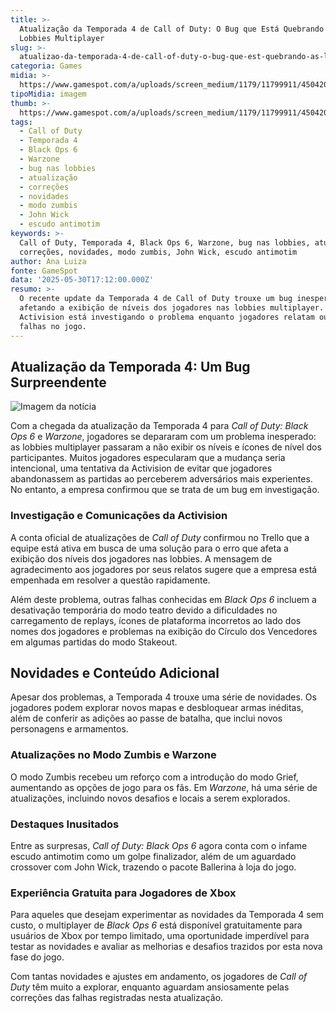 ```yaml
---
title: >-
  Atualização da Temporada 4 de Call of Duty: O Bug que Está Quebrando as
  Lobbies Multiplayer
slug: >-
  atualizao-da-temporada-4-de-call-of-duty-o-bug-que-est-quebrando-as-lobbies-multiplayer
categoria: Games
midia: >-
  https://www.gamespot.com/a/uploads/screen_medium/1179/11799911/4504205-blops6large.jpeg
tipoMidia: imagem
thumb: >-
  https://www.gamespot.com/a/uploads/screen_medium/1179/11799911/4504205-blops6large.jpeg
tags:
  - Call of Duty
  - Temporada 4
  - Black Ops 6
  - Warzone
  - bug nas lobbies
  - atualização
  - correções
  - novidades
  - modo zumbis
  - John Wick
  - escudo antimotim
keywords: >-
  Call of Duty, Temporada 4, Black Ops 6, Warzone, bug nas lobbies, atualização,
  correções, novidades, modo zumbis, John Wick, escudo antimotim
author: Ana Luiza
fonte: GameSpot
data: '2025-05-30T17:12:00.000Z'
resumo: >-
  O recente update da Temporada 4 de Call of Duty trouxe um bug inesperado,
  afetando a exibição de níveis dos jogadores nas lobbies multiplayer. A
  Activision está investigando o problema enquanto jogadores relatam outras
  falhas no jogo.
---
```

## Atualização da Temporada 4: Um Bug Surpreendente

![Imagem da notícia](https://www.gamespot.com/a/uploads/screen_medium/1179/11799911/4504205-blops6large.jpeg)

Com a chegada da atualização da Temporada 4 para *Call of Duty: Black Ops 6* e *Warzone*, jogadores se depararam com um problema inesperado: as lobbies multiplayer passaram a não exibir os níveis e ícones de nível dos participantes. Muitos jogadores especularam que a mudança seria intencional, uma tentativa da Activision de evitar que jogadores abandonassem as partidas ao perceberem adversários mais experientes. No entanto, a empresa confirmou que se trata de um bug em investigação.

### Investigação e Comunicações da Activision

A conta oficial de atualizações de *Call of Duty* confirmou no Trello que a equipe está ativa em busca de uma solução para o erro que afeta a exibição dos níveis dos jogadores nas lobbies. A mensagem de agradecimento aos jogadores por seus relatos sugere que a empresa está empenhada em resolver a questão rapidamente.

Além deste problema, outras falhas conhecidas em *Black Ops 6* incluem a desativação temporária do modo teatro devido a dificuldades no carregamento de replays, ícones de plataforma incorretos ao lado dos nomes dos jogadores e problemas na exibição do Círculo dos Vencedores em algumas partidas do modo Stakeout.

## Novidades e Conteúdo Adicional

Apesar dos problemas, a Temporada 4 trouxe uma série de novidades. Os jogadores podem explorar novos mapas e desbloquear armas inéditas, além de conferir as adições ao passe de batalha, que inclui novos personagens e armamentos.

### Atualizações no Modo Zumbis e Warzone

O modo Zumbis recebeu um reforço com a introdução do modo Grief, aumentando as opções de jogo para os fãs. Em *Warzone*, há uma série de atualizações, incluindo novos desafios e locais a serem explorados.

### Destaques Inusitados

Entre as surpresas, *Call of Duty: Black Ops 6* agora conta com o infame escudo antimotim como um golpe finalizador, além de um aguardado crossover com John Wick, trazendo o pacote Ballerina à loja do jogo.

### Experiência Gratuita para Jogadores de Xbox

Para aqueles que desejam experimentar as novidades da Temporada 4 sem custo, o multiplayer de *Black Ops 6* está disponível gratuitamente para usuários de Xbox por tempo limitado, uma oportunidade imperdível para testar as novidades e avaliar as melhorias e desafios trazidos por esta nova fase do jogo.

Com tantas novidades e ajustes em andamento, os jogadores de *Call of Duty* têm muito a explorar, enquanto aguardam ansiosamente pelas correções das falhas registradas nesta atualização.

